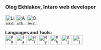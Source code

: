 ### Oleg Ekhlakov, Intaro web developer

<a href="https://www.linkedin.com/in/xolegator" target="_blank">
  <img align="left" height="32" width="32" alt="LinkdeIn" src="https://cdn.jsdelivr.net/npm/simple-icons@v13/icons/linkedin.svg">
</a>
<a href="https://t.me/ol_prog_way" target="_blank">
  <img align="left" height="32" width="32" alt="Author's Telegram channel" src="https://cdn.simpleicons.org/telegram/26A5E4">
</a>
<a href="https://ekhlakov.blogspot.com/" target="_blank">
  <img align="left" height="32" width="32" alt="Oleg's blog" src="https://cdn.simpleicons.org/blogger/FF5722">
</a>

<br><br>

**Languages and Tools:**  
<code><img height="32" width="32" alt="PHP" src="https://cdn.simpleicons.org/php/777BB4"></code>
<code><img height="32" width="32" alt="JavaScript" src="https://cdn.simpleicons.org/javascript/F7DF1E"></code>
<code><img height="32" width="32" alt="HTML5" src="https://cdn.simpleicons.org/html5/E34F26"></code>
<code><img height="32" width="32" alt="MySql" src="https://cdn.simpleicons.org/mysql/4479A1"></code>
<code><img height="32" width="32" alt="PhpStorm" src="https://cdn.simpleicons.org/phpstorm/000000"></code>
<code><img height="32" width="32" alt="Git" src="https://cdn.simpleicons.org/git/F05032"></code>
<code><img height="32" width="32" alt="Linux" src="https://cdn.simpleicons.org/linux/FCC624"></code>
